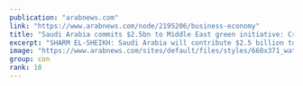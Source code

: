 ```yaml
---
publication: "arabnews.com"
link: "https://www.arabnews.com/node/2195206/business-economy"
title: "Saudi Arabia commits $2.5bn to Middle East green initiative: Crown Prince"
excerpt: "SHARM EL-SHEIKH: Saudi Arabia will contribute $2.5 billion to the Middle East Green Initiative over the next 10 years and host its headquarters in the Kingdom, Crown Prince Mohammed bin Salman said on"
image: "https://www.arabnews.com/sites/default/files/styles/660x371_watermarksaudi/public/main-image/2022/11/07/3529846-1200457638.jpg?itok=lnjZu_Pu"
group: con
rank: 10
---
```

